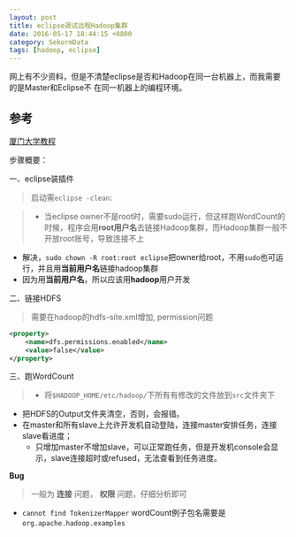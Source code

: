 ```yaml
---
layout: post
title: eclipse调试远程Hadoop集群
date: 2016-05-17 18:44:15 +0800
category: SekormData
tags: [hadoop, eclipse]
---
```


网上有不少资料，但是不清楚eclipse是否和Hadoop在同一台机器上，而我需要的是Master和Eclipse不
在同一机器上的编程环境。

## 参考

[厦门大学教程](http://dblab.xmu.edu.cn/blog/hadoop-build-project-using-eclipse/)

步骤概要：

一、eclipse装插件

> 启动需`eclipse -clean`:

> * 当eclipse owner不是root时，需要sudo运行，但这样跑WordCount的时候，程序会用**root用户名**去链接Hadoop集群，而Hadoop集群一般不开放root账号，导致连接不上
  * 解决，`sudo chown -R root:root eclipse`把owner给root，不用`sudo`也可运行，并且用**当前用户名**链接hadoop集群
  * 因为用**当前用户名**，所以应该用**hadoop**用户开发

二、链接HDFS

> 需要在hadoop的hdfs-site.xml增加, permission问题

```xml
<property>
    <name>dfs.permissions.enabled</name>
    <value>false</value>
</property>
```

三、跑WordCount  

> * 将`$HADOOP_HOME/etc/hadoop/`下所有有修改的文件放到`src`文件夹下
* 把HDFS的Output文件夹清空，否则，会报错。
* 在master和所有slave上允许开发机自动登陆，连接master安排任务，连接slave看进度；
  * 只增加master不增加slave，可以正常跑任务，但是开发机console会显示，slave连接超时或refused，无法查看到任务进度。

**Bug**

>一般为 **连接** 问题， **权限** 问题，仔细分析即可

* `cannot find TokenizerMapper` wordCount例子包名需要是`org.apache.hadoop.examples`
